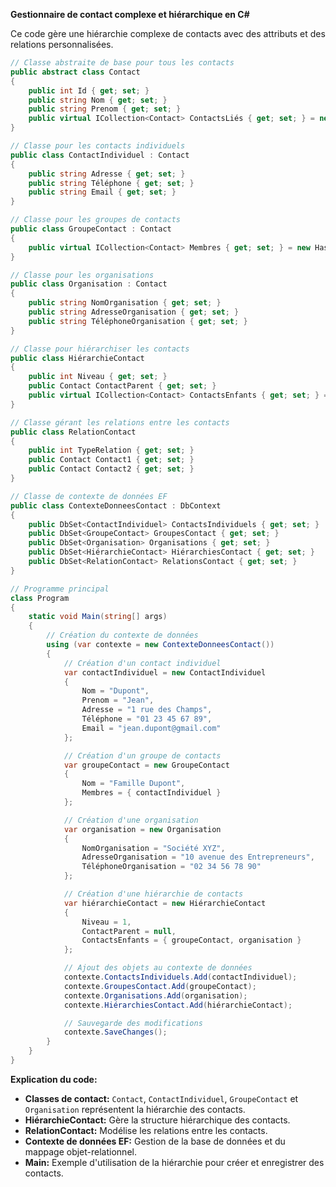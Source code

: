 **Gestionnaire de contact complexe et hiérarchique en C#**

Ce code gère une hiérarchie complexe de contacts avec des attributs et des relations personnalisées.

```csharp
// Classe abstraite de base pour tous les contacts
public abstract class Contact
{
    public int Id { get; set; }
    public string Nom { get; set; }
    public string Prenom { get; set; }
    public virtual ICollection<Contact> ContactsLiés { get; set; } = new HashSet<Contact>();
}

// Classe pour les contacts individuels
public class ContactIndividuel : Contact
{
    public string Adresse { get; set; }
    public string Téléphone { get; set; }
    public string Email { get; set; }
}

// Classe pour les groupes de contacts
public class GroupeContact : Contact
{
    public virtual ICollection<Contact> Membres { get; set; } = new HashSet<Contact>();
}

// Classe pour les organisations
public class Organisation : Contact
{
    public string NomOrganisation { get; set; }
    public string AdresseOrganisation { get; set; }
    public string TéléphoneOrganisation { get; set; }
}

// Classe pour hiérarchiser les contacts
public class HiérarchieContact
{
    public int Niveau { get; set; }
    public Contact ContactParent { get; set; }
    public virtual ICollection<Contact> ContactsEnfants { get; set; } = new HashSet<Contact>();
}

// Classe gérant les relations entre les contacts
public class RelationContact
{
    public int TypeRelation { get; set; }
    public Contact Contact1 { get; set; }
    public Contact Contact2 { get; set; }
}

// Classe de contexte de données EF
public class ContexteDonneesContact : DbContext
{
    public DbSet<ContactIndividuel> ContactsIndividuels { get; set; }
    public DbSet<GroupeContact> GroupesContact { get; set; }
    public DbSet<Organisation> Organisations { get; set; }
    public DbSet<HiérarchieContact> HiérarchiesContact { get; set; }
    public DbSet<RelationContact> RelationsContact { get; set; }
}

// Programme principal
class Program
{
    static void Main(string[] args)
    {
        // Création du contexte de données
        using (var contexte = new ContexteDonneesContact())
        {
            // Création d'un contact individuel
            var contactIndividuel = new ContactIndividuel
            {
                Nom = "Dupont",
                Prenom = "Jean",
                Adresse = "1 rue des Champs",
                Téléphone = "01 23 45 67 89",
                Email = "jean.dupont@gmail.com"
            };

            // Création d'un groupe de contacts
            var groupeContact = new GroupeContact
            {
                Nom = "Famille Dupont",
                Membres = { contactIndividuel }
            };

            // Création d'une organisation
            var organisation = new Organisation
            {
                NomOrganisation = "Société XYZ",
                AdresseOrganisation = "10 avenue des Entrepreneurs",
                TéléphoneOrganisation = "02 34 56 78 90"
            };

            // Création d'une hiérarchie de contacts
            var hiérarchieContact = new HiérarchieContact
            {
                Niveau = 1,
                ContactParent = null,
                ContactsEnfants = { groupeContact, organisation }
            };

            // Ajout des objets au contexte de données
            contexte.ContactsIndividuels.Add(contactIndividuel);
            contexte.GroupesContact.Add(groupeContact);
            contexte.Organisations.Add(organisation);
            contexte.HiérarchiesContact.Add(hiérarchieContact);

            // Sauvegarde des modifications
            contexte.SaveChanges();
        }
    }
}
```

**Explication du code:**

* **Classes de contact:** `Contact`, `ContactIndividuel`, `GroupeContact` et `Organisation` représentent la hiérarchie des contacts.
* **HiérarchieContact:** Gère la structure hiérarchique des contacts.
* **RelationContact:** Modélise les relations entre les contacts.
* **Contexte de données EF:** Gestion de la base de données et du mappage objet-relationnel.
* **Main:** Exemple d'utilisation de la hiérarchie pour créer et enregistrer des contacts.